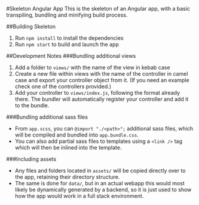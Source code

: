 #Skeleton Angular App
This is the skeleton of an Angular app, with a basic transpiling, bundling and minifying build process.

##Building Skeleton
1. Run `npm install` to install the dependencies
2. Run `npm start` to build and launch the app

##Development Notes
###Bundling additional views
1. Add a folder to `views/` with the name of the view in kebab case
2. Create a new file within views with the name of the controller in camel case and export your controller object from it. (If you need an example check one of the controllers provided.)
3. Add your controller to `views/index.js`, following the format already there. The bundler will automatically register your controller and add it to the bundle.

###Bundling additional sass files
* From `app.scss`, you can `@import "./<path>";` additional sass files, which will be compiled and bundled into `app.bundle.css`.
* You can also add partial sass files to templates using a `<link />` tag which will then be inlined into the template.

###Including assets
* Any files and folders located in `assets/` will be copied directly over to the app, retaining their directory structure.
* The same is done for `data/`, but in an actual webapp this would most likely be dynamically generated by a backend, so it is just used to show how the app would work in a full stack environment.